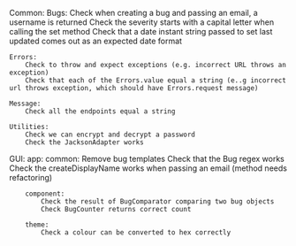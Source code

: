 Common:
	Bugs:
		Check when creating a bug and passing an email, a username is returned
		Check the severity starts with a capital letter when calling the set method
		Check that a date instant string passed to set last updated comes out as an expected date format

	Errors:
		Check to throw and expect exceptions (e.g. incorrect URL throws an exception)
		Check that each of the Errors.value equal a string (e..g incorrect url throws exception, which should have Errors.request message)

	Message:
		Check all the endpoints equal a string
	
	Utilities:
		Check we can encrypt and decrypt a password
		Check the JacksonAdapter works

GUI:
	app:
		common:
			Remove bug templates
			Check that the Bug regex works
			Check the createDisplayName works when passing an email (method needs refactoring)
		
		component:
			Check the result of BugComparator comparing two bug objects
			Check BugCounter returns correct count

		theme:
			Check a colour can be converted to hex correctly